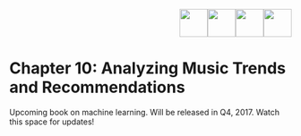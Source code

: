 <p align="right"><a target="_blank" href="https://github.com/dipanjanS/practical-machine-learning-with-python#contents"><img height="50px" src="https://raw.githubusercontent.com/dipanjanS/practical-machine-learning-with-python/master/media/assets/home_page.png" /></a><a target="_blank" href="https://github.com/dipanjanS/practical-machine-learning-with-python/tree/master/notebooks#chapter-10-analyzing-music-trends-and-recommendations"><img height="50px" src="https://raw.githubusercontent.com/dipanjanS/practical-machine-learning-with-python/master/media/assets/contents_page.jpg" /></a><a target="_blank" href="https://github.com/dipanjanS/practical-machine-learning-with-python/tree/master/notebooks/Ch09_Analyzing_Wine_Types_and_Quality#chapter-9-analyzing-wine-types-and-quality"><img height="50px" src="https://raw.githubusercontent.com/dipanjanS/practical-machine-learning-with-python/master/media/assets/back_page.png" /></a></a><a target="_blank" href="https://github.com/dipanjanS/practical-machine-learning-with-python/tree/master/notebooks/Ch11_Forecasting_Stock_and_Commodity_Prices#chapter-11-forecasting-stock-and-commodity-prices"><img height="50px" src="https://raw.githubusercontent.com/dipanjanS/practical-machine-learning-with-python/master/media/assets/next_page.png" /></a></p>

# Chapter 10: Analyzing Music Trends and Recommendations
Upcoming book on machine learning. Will be released in Q4, 2017. Watch this space for updates!
